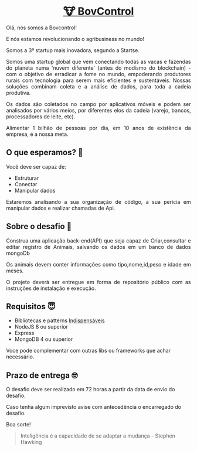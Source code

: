 <h1 align="center">
 <a href="https://www.bovcontrol.com/">
   🐮 BovControl 
 </a>
</h1>

<p align="justify">Olá, nós somos a Bovcontrol!

E nós estamos revolucionando o agribusiness no mundo!

Somos a 3ª startup mais inovadora, segundo a Startse.

<p align="justify">Somos uma startup global que vem conectando todas as vacas e fazendas do planeta numa 'nuvem diferente' (antes do modismo do blockchain) - com o objetivo de erradicar a fome no mundo, empoderando produtores rurais com tecnologia para serem mais eficientes e sustentáveis.
Nossas soluções combinam coleta e a análise de dados, para toda a cadeia produtiva.</p>

<p align="justify">Os dados são coletados no campo por aplicativos móveis e podem ser analisados por vários meios, por diferentes elos da cadeia (varejo, bancos, processadores de leite, etc).</p>

<p align="justify">Alimentar 1 bilhão de pessoas por dia, em 10 anos de existência da empresa, é a nossa meta.</p>

## O que esperamos? 🤨

Você deve ser capaz de:

- Estruturar
- Conectar
- Manipular dados

<p align="justify">Estaremos analisando a sua organização de código, a sua perícia em manipular dados e realizar chamadas de Api.

## Sobre o desafio 🤯

<p align="justify">Construa uma aplicação back-end(API) que seja capaz de Criar,consultar e editar registro de Animais, salvando os dados em um banco de dados mongoDb </p>
<p align="justify">Os animais devem conter informações como tipo,nome,id,peso e idade em meses. </p>

<p align="justify">O projeto deverá ser entregue em forma de repositório público com as instruções de instalação e execução.</p>

## Requisitos 😇

- Bibliotecas e patterns <u>Indispensáveis</u>
 - NodeJS 8 ou superior
 - Express
 - MongoDB 4 ou superior
 
 Voce pode complementar com outras libs ou frameworks que achar necessário. 

## Prazo de entrega 🤓

O desafio deve ser realizado em 72 horas a partir da data de envio do desafio.

Caso tenha algum imprevisto avise com antecedência o encarregado do desafio.

Boa sorte!


> Inteligência é a capacidade de se adaptar a mudança - Stephen Hawking





